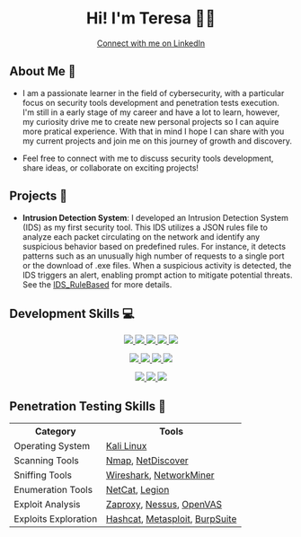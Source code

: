<!DOCTYPE html>
<html>
<body>
  <div align="center">
    <h1>Hi! I'm Teresa 👩‍💻</h1>
    <a href="https://www.linkedin.com/in/teresa-sousa/" target="_blank" class="button button-pill button-primary">
      <span class="button-icon"><i class="fa fa-linkedin"></i></span>
      Connect with me on LinkedIn
    </a>
  </div>
</body>
</html>



## About Me 🔎

- I am a passionate learner in the field of cybersecurity, with a particular focus on security tools development and penetration tests execution. I'm still in a early stage of my career and have a lot to learn, however, my curiosity drive me to create new personal projects so I can aquire more pratical experience. With that in mind I hope I can share with you my current projects and join me on this journey of growth and discovery.

- Feel free to connect with me to discuss security tools development, share ideas, or collaborate on exciting projects!


## Projects 🚀

- **Intrusion Detection System**: I developed an Intrusion Detection System (IDS) as my first security tool. This IDS utilizes a JSON rules file to analyze each packet circulating on the network and identify any suspicious behavior based on predefined rules. For instance, it detects patterns such as an unusually high number of requests to a single port or the download of .exe files. When a suspicious activity is detected, the IDS triggers an alert, enabling prompt action to mitigate potential threats. See the [IDS_RuleBased](https://github.com/TeresaBrilha/IDS_RuleBased) for more details.

## Development Skills 💻

<p align="center">
  <a href="https://www.python.org/">
    <img src="https://skillicons.dev/icons?i=python" />
  </a>
  <a href="https://en.wikipedia.org/wiki/C">
    <img src="https://skillicons.dev/icons?i=c" />
  </a>
  <a href="https://docs.microsoft.com/en-us/dotnet/csharp/">
    <img src="https://skillicons.dev/icons?i=cs" />
  </a>
  <a href="https://www.java.com/">
    <img src="https://skillicons.dev/icons?i=java" />
  </a>
  <a href="https://developer.mozilla.org/en-US/docs/Web/JavaScript">
    <img src="https://skillicons.dev/icons?i=js" />
  </a>
</p>

<p align="center">
  <a href="https://dotnet.microsoft.com/">
    <img src="https://skillicons.dev/icons?i=dotnet" />
  </a>
  <a href="https://vuejs.org/">
    <img src="https://skillicons.dev/icons?i=vuejs" />
  </a>
  <a href="https://laravel.com/">
    <img src="https://skillicons.dev/icons?i=laravel" />
  </a>
  <a href="https://flutter.dev/">
    <img src="https://skillicons.dev/icons?i=flutter" />
  </a>
</p>

<p align="center">
  <a href="https://www.docker.com/">
    <img src="https://skillicons.dev/icons?i=docker" />
  </a>
  <a href="https://www.mysql.com/">
    <img src="https://skillicons.dev/icons?i=mysql" />
  </a>
  <a href="https://git-scm.com/">
    <img src="https://skillicons.dev/icons?i=git" />
  </a>
</p>

## Penetration Testing Skills 🔐

<div align="center">
  <table>
    <tr>
      <th>Category</th>
      <th>Tools</th>
    </tr>
    <tr>
      <td>Operating System</td>
      <td><span style="text-decoration: none !important; color: inherit !important;"><a href="https://www.kali.org/">Kali Linux</a></span></td>
    </tr>
    <tr>
      <td>Scanning Tools</td>
      <td><span style="text-decoration: none; color: inherit;"><a href="https://nmap.org/">Nmap</a>, <a href="https://www.kali.org/tools/netdiscover/#:~:text=Netdiscover%20is%20an%20active%2Fpassive,used%20on%20hub%2Fswitched%20networks.">NetDiscover</a></span></td>
    </tr>
    <tr>
      <td>Sniffing Tools</td>
      <td><span style="text-decoration: none; color: inherit;"><a href="https://www.wireshark.org/">Wireshark</a>, <a href="https://www.netresec.com/?page=NetworkMiner">NetworkMiner</a></span></td>
    </tr>
    <tr>
      <td>Enumeration Tools</td>
      <td><span style="text-decoration: none; color: inherit;"><a href="https://www.kali.org/tools/netcat/">NetCat</a>, <a href="https://www.kali.org/tools/legion/">Legion</a></span></td>
    </tr>
    <tr>
      <td>Exploit Analysis</td>
      <td><span style="text-decoration: none; color: inherit;"><a href="https://www.zaproxy.org/">Zaproxy</a>, <a href="https://www.tenable.com/products/nessus-vulnerability-scanner">Nessus</a>, <a href="https://www.openvas.org/">OpenVAS</a></span></td>
    </tr>
    <tr>
      <td>Exploits Exploration</td>
      <td><span style="text-decoration: none; color: inherit;"><a href="https://hashcat.net/hashcat/">Hashcat</a>, <a href="https://www.metasploit.com/">Metasploit</a>, <a href="https://portswigger.net/burp">BurpSuite</a></span></td>
    </tr>
  </table>
</div>













